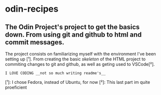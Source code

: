 # odin-recipes

## The Odin Project's project to get the basics down. From using git and github to html and commit messages.

The project consists on familiarizing myself with the environment I've been setting up [¹]. From creating the basic *skeleton* of the HTML project to commiting changes to git and github, as well as geting used to VSCode[²].

```
I LOVE CODING __not so much writing readme's__
```


[¹]: I chose Fedora, instead of Ubuntu, for now
[²]: This last part im quite proeficient
